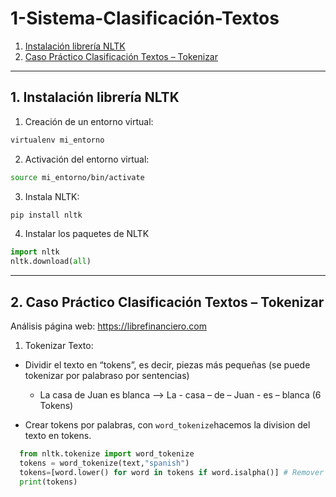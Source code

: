 # 1-Sistema-Clasificación-Textos
1. [Instalación librería NLTK](#schema1)
2. [Caso Práctico Clasificación Textos – Tokenizar](#schema2)


<hr>

<a name="schema1"></a>


## 1. Instalación librería NLTK

1. Creación de un entorno virtual:
```bash
virtualenv mi_entorno
```
2. Activación del entorno virtual:
```bash
source mi_entorno/bin/activate

```
3. Instala NLTK:
```bash
pip install nltk

```

4. Instalar los paquetes de NLTK

```python
import nltk
nltk.download(all)
```
<hr>

<a name="schema2"></a>

## 2. Caso Práctico Clasificación Textos – Tokenizar
Análisis página web: https://librefinanciero.com
1. Tokenizar Texto:

  - Dividir el texto en “tokens”, es decir, piezas más pequeñas (se puede tokenizar por palabraso por sentencias)

    - La casa de Juan es blanca --> La - casa – de – Juan - es – blanca (6 Tokens)
  - Crear tokens por palabras, con `word_tokenize`hacemos la division del texto en tokens.
  ```python
    from nltk.tokenize import word_tokenize
    tokens = word_tokenize(text,"spanish")
    tokens=[word.lower() for word in tokens if word.isalpha()] # Remover los signos de puntuación
    print(tokens)
  ```
